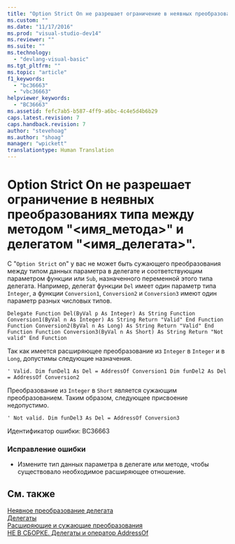 ```yaml
---
title: "Option Strict On не разрешает ограничение в неявных преобразованиях типа между методом &quot;&lt;имя_метода&gt;&quot; и делегатом &quot;&lt;имя_делегата&gt;&quot;. | Microsoft Docs"
ms.custom: ""
ms.date: "11/17/2016"
ms.prod: "visual-studio-dev14"
ms.reviewer: ""
ms.suite: ""
ms.technology: 
  - "devlang-visual-basic"
ms.tgt_pltfrm: ""
ms.topic: "article"
f1_keywords: 
  - "bc36663"
  - "vbc36663"
helpviewer_keywords: 
  - "BC36663"
ms.assetid: fefc7ab5-b587-4ff9-a6bc-4c4e5d4b6b29
caps.latest.revision: 7
caps.handback.revision: 7
author: "stevehoag"
ms.author: "shoag"
manager: "wpickett"
translationtype: Human Translation
---
```

# Option Strict On не разрешает ограничение в неявных преобразованиях типа между методом &quot;&lt;имя_метода&gt;&quot; и делегатом &quot;&lt;имя_делегата&gt;&quot;.
С "`Option Strict` on" у вас не может быть сужающего преобразования между типом данных параметра в делегате и соответствующим параметром функции или `Sub`, назначенного переменной этого типа делегата. Например, делегат функции `Del` имеет один параметр типа `Integer`, а функции `Conversion1`, `Conversion2` и `Conversion3` имеют один параметр разных числовых типов.  
  
```vb#  
Delegate Function Del(ByVal p As Integer) As String Function Conversion1(ByVal n As Integer) As String Return "Valid" End Function Function Conversion2(ByVal n As Long) As String Return "Valid" End Function Function Conversion3(ByVal n As Short) As String Return "Not valid" End Function  
```  
  
 Так как имеется расширяющее преобразование из `Integer` в `Integer` и в `Long`, допустимы следующие назначения.  
  
```vb#  
' Valid. Dim funDel1 As Del = AddressOf Conversion1 Dim funDel2 As Del = AddressOf Conversion2  
```  
  
 Преобразование из `Integer` в `Short` является сужающим преобразованием. Таким образом, следующее присвоение недопустимо.  
  
```vb#  
' Not valid. Dim funDel3 As Del = AddressOf Conversion3  
```  
  
 Идентификатор ошибки: BC36663  
  
### Исправление ошибки  
  
-   Измените тип данных параметра в делегате или методе, чтобы существовало необходимое расширяющее отношение.  
  
## См. также  
 [Неявное преобразование делегата](../../visual-basic/programming-guide/language-features/delegates/relaxed-delegate-conversion.md)   
 [Делегаты](../../visual-basic/programming-guide/language-features/delegates/delegates.md)   
 [Расширяющие и сужающие преобразования](../../visual-basic/programming-guide/language-features/data-types/widening-and-narrowing-conversions.md)   
 [НЕ В СБОРКЕ. Делегаты и оператор AddressOf](http://msdn.microsoft.com/ru-ru/7b2ed932-8598-4355-b2f7-5cedb23ee86f)